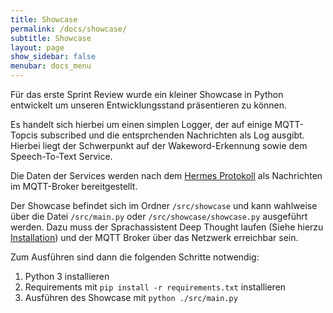 ```yaml
---
title: Showcase
permalink: /docs/showcase/
subtitle: Showcase
layout: page
show_sidebar: false
menubar: docs_menu
---
```


Für das erste Sprint Review wurde ein kleiner Showcase in Python entwickelt um unseren Entwicklungsstand präsentieren 
zu können. 

Es handelt sich hierbei um einen simplen Logger, der auf einige MQTT-Topcis subscribed und die entsprchenden Nachrichten
als Log ausgibt.
Hierbei liegt der Schwerpunkt auf der Wakeword-Erkennung sowie dem Speech-To-Text Service.

Die Daten der Services werden nach dem [Hermes Protokoll](https://docs.snips.ai/reference/hermes) als Nachrichten im 
MQTT-Broker bereitgestellt.

Der Showcase befindet sich im Ordner `/src/showcase` und kann wahlweise über die Datei `/src/main.py` oder
`/src/showcase/showcase.py` ausgeführt werden. Dazu muss der Sprachassistent Deep Thought laufen (Siehe hierzu 
[Installation](/getting-started/installation)) und der MQTT Broker über das Netzwerk erreichbar sein. 

Zum Ausführen sind dann die folgenden Schritte notwendig:

1. Python 3 installieren
2. Requirements mit `pip install -r requirements.txt` installieren
3. Ausführen des Showcase mit `python ./src/main.py`

